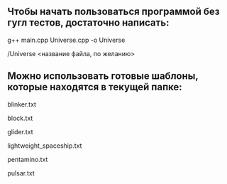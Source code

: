 ## Чтобы начать пользоваться программой без гугл тестов, достаточно написать:

g++ main.cpp Universe.cpp -o Universe

/Universe <название файла, по желанию>



## Можно использовать готовые шаблоны, которые находятся в текущей папке:

blinker.txt

block.txt

glider.txt

lightweight_spaceship.txt  

pentamino.txt

pulsar.txt
